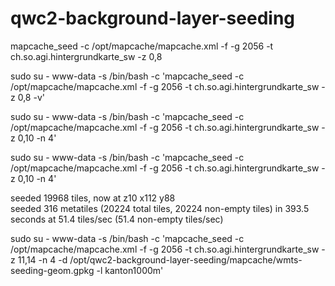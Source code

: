 # qwc2-background-layer-seeding

mapcache_seed -c /opt/mapcache/mapcache.xml -f -g 2056 -t ch.so.agi.hintergrundkarte_sw -z 0,8

sudo su - www-data -s /bin/bash -c 'mapcache_seed -c /opt/mapcache/mapcache.xml -f -g 2056 -t ch.so.agi.hintergrundkarte_sw -z 0,8 -v'

sudo su - www-data -s /bin/bash -c 'mapcache_seed -c /opt/mapcache/mapcache.xml -f -g 2056 -t ch.so.agi.hintergrundkarte_sw -z 0,10 -n 4'


sudo su - www-data -s /bin/bash -c 'mapcache_seed -c /opt/mapcache/mapcache.xml -f -g 2056 -t ch.so.agi.hintergrundkarte_sw -z 0,10 -n 4'

seeded 19968 tiles, now at z10 x112 y88                                                        
seeded 316 metatiles (20224 total tiles, 20224 non-empty tiles) in 393.5 seconds at 51.4 tiles/sec (51.4 non-empty tiles/sec)



sudo su - www-data -s /bin/bash -c 'mapcache_seed -c /opt/mapcache/mapcache.xml -f -g 2056 -t ch.so.agi.hintergrundkarte_sw -z 11,14 -n 4 -d /opt/qwc2-background-layer-seeding/mapcache/wmts-seeding-geom.gpkg -l kanton1000m'